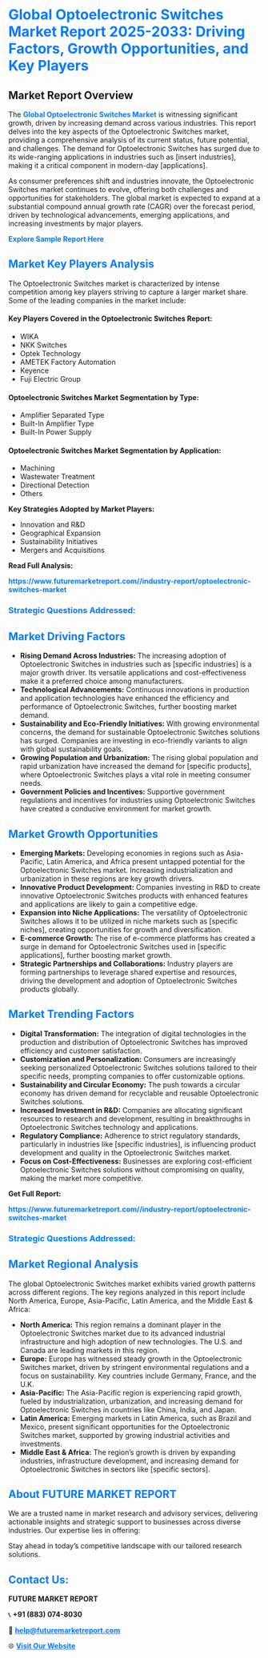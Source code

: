 <h1 style="color: #007BFF;">Global Optoelectronic Switches Market Report 2025-2033: Driving Factors, Growth Opportunities, and Key Players</h1>

<section id="overview">
<h2>Market Report Overview</h2>
<p>The <a href="https://www.futuremarketreport.com//industry-report/optoelectronic-switches-market" style="color: #007BFF; text-decoration: none;"><strong>Global Optoelectronic Switches Market</strong></a> is witnessing significant growth, driven by increasing demand across various industries. This report delves into the key aspects of the Optoelectronic Switches market, providing a comprehensive analysis of its current status, future potential, and challenges. The demand for Optoelectronic Switches has surged due to its wide-ranging applications in industries such as [insert industries], making it a critical component in modern-day [applications].</p>
<p>As consumer preferences shift and industries innovate, the Optoelectronic Switches market continues to evolve, offering both challenges and opportunities for stakeholders. The global market is expected to expand at a substantial compound annual growth rate (CAGR) over the forecast period, driven by technological advancements, emerging applications, and increasing investments by major players.</p>
</section>

<section id="overview">
<p><a href="https://www.futuremarketreport.com//request-sample/reportId=52314" style="color: #007BFF; text-decoration: none;"><strong>Explore Sample Report Here</strong></a></p>
</section>

<section id="key-players">
<h2 style="color: #007BFF;">Market Key Players Analysis</h2>
<p>The Optoelectronic Switches market is characterized by intense competition among key players striving to capture a larger market share. Some of the leading companies in the market include:</p>
<h4>Key Players Covered in the Optoelectronic Switches Report:</h4>
<ul><li>WIKA</li><li>NKK Switches</li><li>Optek Technology</li><li>AMETEK Factory Automation</li><li>Keyence</li><li>Fuji Electric Group</li></ul>
<h4>Optoelectronic Switches Market Segmentation by Type:</h4>
<ul><li>Amplifier Separated Type</li><li>Built-In Amplifier Type</li><li>Built-In Power Supply</li></ul>

<h4>Optoelectronic Switches Market Segmentation by Application:</h4>
<ul><li>Machining</li><li>Wastewater Treatment</li><li>Directional Detection</li><li>Others</li></ul>
<p><strong>Key Strategies Adopted by Market Players:</strong></p>
<ul>
<li>Innovation and R&D</li>
<li>Geographical Expansion</li>
<li>Sustainability Initiatives</li>
<li>Mergers and Acquisitions</li>
</ul>
</section>

<section>
<p><strong>Read Full Analysis: </strong></p><a href="https://www.futuremarketreport.com//industry-report/optoelectronic-switches-market" style="color: #007BFF; text-decoration: none;"><strong>https://www.futuremarketreport.com//industry-report/optoelectronic-switches-market</strong></a>
<h3 style="color: #007BFF;">Strategic Questions Addressed:</h3>
</section>

<section id="driving-factors">
<h2 style="color: #007BFF;">Market Driving Factors</h2>
<ul>
<li><strong>Rising Demand Across Industries:</strong> The increasing adoption of Optoelectronic Switches in industries such as [specific industries] is a major growth driver. Its versatile applications and cost-effectiveness make it a preferred choice among manufacturers.</li>
<li><strong>Technological Advancements:</strong> Continuous innovations in production and application technologies have enhanced the efficiency and performance of Optoelectronic Switches, further boosting market demand.</li>
<li><strong>Sustainability and Eco-Friendly Initiatives:</strong> With growing environmental concerns, the demand for sustainable Optoelectronic Switches solutions has surged. Companies are investing in eco-friendly variants to align with global sustainability goals.</li>
<li><strong>Growing Population and Urbanization:</strong> The rising global population and rapid urbanization have increased the demand for [specific products], where Optoelectronic Switches plays a vital role in meeting consumer needs.</li>
<li><strong>Government Policies and Incentives:</strong> Supportive government regulations and incentives for industries using Optoelectronic Switches have created a conducive environment for market growth.</li>
</ul>
</section>

<section id="growth-opportunities">
<h2 style="color: #007BFF;">Market Growth Opportunities</h2>
<ul>
<li><strong>Emerging Markets:</strong> Developing economies in regions such as Asia-Pacific, Latin America, and Africa present untapped potential for the Optoelectronic Switches market. Increasing industrialization and urbanization in these regions are key growth drivers.</li>
<li><strong>Innovative Product Development:</strong> Companies investing in R&D to create innovative Optoelectronic Switches products with enhanced features and applications are likely to gain a competitive edge.</li>
<li><strong>Expansion into Niche Applications:</strong> The versatility of Optoelectronic Switches allows it to be utilized in niche markets such as [specific niches], creating opportunities for growth and diversification.</li>
<li><strong>E-commerce Growth:</strong> The rise of e-commerce platforms has created a surge in demand for Optoelectronic Switches used in [specific applications], further boosting market growth.</li>
<li><strong>Strategic Partnerships and Collaborations:</strong> Industry players are forming partnerships to leverage shared expertise and resources, driving the development and adoption of Optoelectronic Switches products globally.</li>
</ul>
</section>

<section id="trending-factors">
<h2 style="color: #007BFF;">Market Trending Factors</h2>
<ul>
<li><strong>Digital Transformation:</strong> The integration of digital technologies in the production and distribution of Optoelectronic Switches has improved efficiency and customer satisfaction.</li>
<li><strong>Customization and Personalization:</strong> Consumers are increasingly seeking personalized Optoelectronic Switches solutions tailored to their specific needs, prompting companies to offer customizable options.</li>
<li><strong>Sustainability and Circular Economy:</strong> The push towards a circular economy has driven demand for recyclable and reusable Optoelectronic Switches solutions.</li>
<li><strong>Increased Investment in R&D:</strong> Companies are allocating significant resources to research and development, resulting in breakthroughs in Optoelectronic Switches technology and applications.</li>
<li><strong>Regulatory Compliance:</strong> Adherence to strict regulatory standards, particularly in industries like [specific industries], is influencing product development and quality in the Optoelectronic Switches market.</li>
<li><strong>Focus on Cost-Effectiveness:</strong> Businesses are exploring cost-efficient Optoelectronic Switches solutions without compromising on quality, making the market more competitive.</li>
</ul>
</section>

<section>
<p><strong>Get Full Report: </strong></p><a href="https://www.futuremarketreport.com//industry-report/optoelectronic-switches-market" style="color: #007BFF; text-decoration: none;"><strong>https://www.futuremarketreport.com//industry-report/optoelectronic-switches-market</strong></a>
<h3 style="color: #007BFF;">Strategic Questions Addressed:</h3>
</section>


<section id="regional-analysis">
<h2 style="color: #007BFF;">Market Regional Analysis</h2>
<p>The global Optoelectronic Switches market exhibits varied growth patterns across different regions. The key regions analyzed in this report include North America, Europe, Asia-Pacific, Latin America, and the Middle East & Africa:</p>
<ul>
<li><strong>North America:</strong> This region remains a dominant player in the Optoelectronic Switches market due to its advanced industrial infrastructure and high adoption of new technologies. The U.S. and Canada are leading markets in this region.</li>
<li><strong>Europe:</strong> Europe has witnessed steady growth in the Optoelectronic Switches market, driven by stringent environmental regulations and a focus on sustainability. Key countries include Germany, France, and the U.K.</li>
<li><strong>Asia-Pacific:</strong> The Asia-Pacific region is experiencing rapid growth, fueled by industrialization, urbanization, and increasing demand for Optoelectronic Switches in countries like China, India, and Japan.</li>
<li><strong>Latin America:</strong> Emerging markets in Latin America, such as Brazil and Mexico, present significant opportunities for the Optoelectronic Switches market, supported by growing industrial activities and investments.</li>
<li><strong>Middle East & Africa:</strong> The region’s growth is driven by expanding industries, infrastructure development, and increasing demand for Optoelectronic Switches in sectors like [specific sectors].</li>
</ul>
</section>

<footer>
<h2 style="color: #007BFF;">About FUTURE MARKET REPORT</h2>
<p>We are a trusted name in market research and advisory services, delivering actionable insights and strategic support to businesses across diverse industries. Our expertise lies in offering:</p>

<p>Stay ahead in today’s competitive landscape with our tailored research solutions.</p>

<h2 style="color: #007BFF;">Contact Us:</h2>
<p><strong>FUTURE MARKET REPORT</strong></p>
<p>📞 <strong>+91 (883) 074-8030</strong></p>
<p>📧 <strong><a href="mailto:help@futuremarketreport.com" style="color: #007BFF;">help@futuremarketreport.com</a></strong></p>
<p>🌐 <strong><a href="https://www.futuremarketreport.com/" style="color: #007BFF;">Visit Our Website</a></strong></p>
</footer>